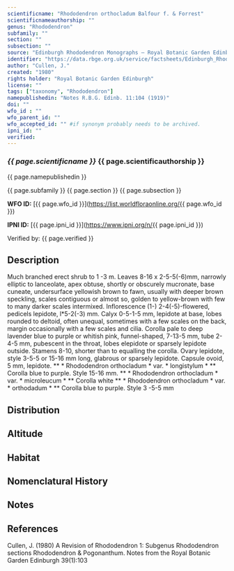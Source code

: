 ```yaml
---
scientificname: "Rhododendron orthocladum Balfour f. & Forrest"
scientificnameauthorship: ""
genus: "Rhododendron"
subfamily: ""
section: ""
subsection: ""
source: "Edinburgh Rhododendron Monographs – Royal Botanic Garden Edinburgh"
identifier: "https://data.rbge.org.uk/service/factsheets/Edinburgh_Rhododendron_Monographs.xhtml"
author: "Cullen, J."
created: "1980"
rights holder: "Royal Botanic Garden Edinburgh"
license: ""
tags: ["taxonomy", "Rhododendron"]
namepublishedin: "Notes R.B.G. Edinb. 11:104 (1919)"
doi: ""
wfo_id : ""
wfo_parent_id: ""
wfo_accepted_id: "" #if synonym probably needs to be archived.                      
ipni_id: ""
verified:
---
```

### _{{ page.scientificname }}_ {{ page.scientificauthorship }}
 {{ page.namepublishedin }}

{{ page.subfamily }} {{ page.section }} {{ page.subsection }}

**WFO ID:** [{{ page.wfo_id }}](https://list.worldfloraonline.org/{{ page.wfo_id }})

**IPNI ID:** [{{ page.ipni_id }}](https://www.ipni.org/n/{{ page.ipni_id }})

Verified by: {{ page.verified }}



## Description
Much branched erect shrub to 1 -3 m. Leaves 8-16 x 2-5-5(-6)mm, narrowly elliptic to lanceolate, apex obtuse, shortly or obscurely mucronate, base cuneate, undersurface yellowish brown to fawn, usually with deeper brown speckling, scales contiguous or almost so, golden to yellow-brown with few to many darker scales intermixed. Inflorescence (1-) 2-4(-5)-flowered, pedicels lepidote, l*5-2(-3) mm. Calyx 0-5-1-5 mm, lepidote at base, lobes rounded to deltoid, often unequal, sometimes with a few scales on the back, margin occasionally with a few scales and cilia. Corolla pale to deep lavender blue to purple or whitish pink, funnel-shaped, 7-13-5 mm, tube 2-4-5 mm, pubescent in the throat, lobes elepidote or sparsely lepidote outside. Stamens 8-10, shorter than to equalling the corolla. Ovary lepidote, style 3-5-5 or 15-16 mm long, glabrous or sparsely lepidote. Capsule ovoid, 5 mm, lepidote. ** * Rhododendron orthocladum * var. * longistylum * ** Corolla blue to purple. Style 15-16 mm. ** * Rhododendron orthocladum * var. * microleucum * ** Corolla white ** * Rhododendron orthocladum * var. * orthodadum * ** Corolla blue to purple. Style 3 -5-5 mm

## Distribution


## Altitude


## Habitat


## Nomenclatural History

                       
## Notes


## References

Cullen, J. (1980) A Revision of Rhododendron 1: Subgenus Rhododendron sections Rhododendron & Pogonanthum. Notes from the Royal Botanic Garden Edinburgh 39(1):103
